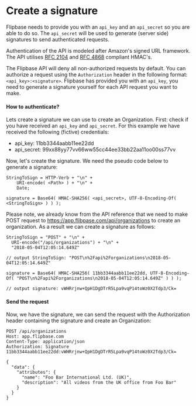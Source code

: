 # Create a signature

Flipbase needs to provide you with an `api_key` and an `api_secret` so you are able to do so. The `api_secret` will be used to generate (server side) signatures to send authenticated requests.

Authentication of the API is modeled after Amazon's signed URL framework. The API utilises [RFC 2104](https://tools.ietf.org/html/rfc2104) and [RFC 4868](https://tools.ietf.org/html/rfc4868) compliant HMAC's.

The Flipbase API will deny all non-authorized requests by default. You can authorize a request using the `Authorization` header in the following format: `<api_key>:<signature>`. Flipbase has provided you with an `api_key`, you need to generate a signature yourself for each API request you want to make.

#### How to authenticate?

Lets create a signature we can use to create an Organization. First: check if you have received an `api_key` and `api_secret`. For this example we have received the following (fictive) credentials:

- api_key: 11bb3344aabb11ee22dd
- api_secret: 99xx88yy77vv66ww55cc44ee33bb22aa11oo00ss77vv

Now, let's create the signature. We need the pseudo code below to generate a signature:

    StringToSign = HTTP-Verb + "\n" +
        URI-encode( <Path> ) + "\n" +
        Date;

    signature = Base64( HMAC-SHA256( <api_secret>, UTF-8-Encoding-Of( <StringToSign> ) ) );

Please note, we already know from the API reference that we need to make POST request to https://app.flibpase.com/api/organizations to create an organization. As a result we can create a signature as follows:

    StringToSign = "POST" + "\n" +
      URI-encode("/api/organizations") + "\n" +
      "2018-05-04T12:05:14.649Z"

    // output StringToSign: "POST\n%2Fapi%2Forganizations\n2018-05-04T12:05:14.649Z"

    signature = Base64( HMAC-SHA256( 11bb3344aabb11ee22dd, UTF-8-Encoding-Of( "POST\n%2Fapi%2Forganizations\n2018-05-04T12:05:14.649Z" ) ) );

    // output signature: vWHRrjnw+QpH1DgDTrR5Lpa9vqP14toWz0X2Tdp3/Ck=

#### Send the request

Now, we have the signature, we can send the request with the Authorization header containing the signature and create an Organization:

    POST /api/organizations
    Host: app.flipbase.com
    Content-Type: application/json
    Authorization: Signature 11bb3344aabb11ee22dd:vWHRrjnw+QpH1DgDTrR5Lpa9vqP14toWz0X2Tdp3/Ck=

    {
      "data": {
        "attributes": {
          "name": "Foo Bar International Ltd. (UK)",
          "description": "All videos from the UK office from Foo Bar"
        }
      }
    }
